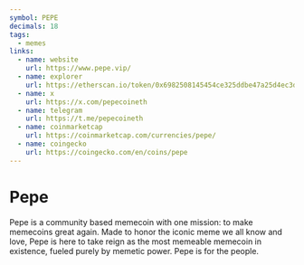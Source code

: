 ```yaml
---
symbol: PEPE
decimals: 18
tags:
  - memes
links:
  - name: website
    url: https://www.pepe.vip/
  - name: explorer
    url: https://etherscan.io/token/0x6982508145454ce325ddbe47a25d4ec3d2311933
  - name: x
    url: https://x.com/pepecoineth
  - name: telegram
    url: https://t.me/pepecoineth
  - name: coinmarketcap
    url: https://coinmarketcap.com/currencies/pepe/
  - name: coingecko
    url: https://coingecko.com/en/coins/pepe
---
```


# Pepe

Pepe is a community based memecoin with one mission: to make memecoins great again. Made to honor the iconic meme we all know and love, Pepe is here to take reign as the most memeable memecoin in existence, fueled purely by memetic power. Pepe is for the people.
